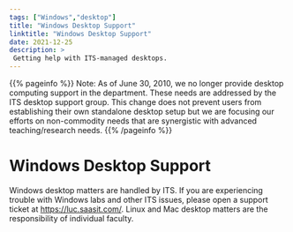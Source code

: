 ```yaml
---
tags: ["Windows","desktop"]
title: "Windows Desktop Support"
linktitle: "Windows Desktop Support"
date: 2021-12-25
description: >
 Getting help with ITS-managed desktops. 
---
```


{{% pageinfo %}}
Note: As of June 30, 2010, we no longer provide desktop computing
support in the department.
These needs are addressed by the ITS desktop
support group. 
This change does not prevent users from establishing their own standalone desktop setup but we are focusing our efforts on non-commodity needs that are synergistic with advanced teaching/research needs.
{{% /pageinfo %}}

# Windows Desktop Support

Windows desktop matters are handled by ITS.
If you are experiencing trouble with Windows labs and other ITS issues, please open a support ticket at <https://luc.saasit.com/>.
Linux and Mac desktop matters are the responsibility of individual faculty.

